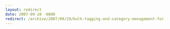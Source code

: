```yaml
---
layout: redirect
date: 2007-09-28 -0800
redirect: /archive/2007/09/29/bulk-tagging-and-category-management-for-blogs.aspx/
---
```

